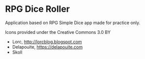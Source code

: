 # RPG Dice Roller

Application based on RPG Simple Dice app made for practice only.

Icons provided under the Creative Commons 3.0 BY
- Lorc, http://lorcblog.blogspot.com
- Delapouite, https://delapouite.com
- Skoll
